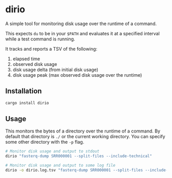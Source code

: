 # dirio

A simple tool for monitoring disk usage over the runtime of a command.

This expects `du` to be in your `$PATH` and evaluates it at a specified interval while a test command is running.

It tracks and reports a TSV of the following:

1. elapsed time
2. observed disk usage
3. disk usage delta (from initial disk usage)
4. disk usage peak (max observed disk usage over the runtime)

## Installation

```bash
cargo install dirio
```

## Usage

This monitors the bytes of a directory over the runtime of a command.
By default that directory is `./` or the current working directory.
You can specify some other directory with the `-p` flag.

```bash
# Monitor disk usage and output to stdout
dirio "fasterq-dump SRR000001 --split-files --include-technical"

# Monitor disk usage and output to some log file
dirio -o dirio.log.tsv "fasterq-dump SRR000001 --split-files --include-technical"
```
